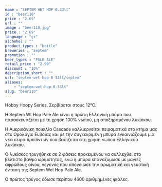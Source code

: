```yaml
---
name : "SEPTEM WET HOP 0.33lt"
id : "beer110"
price : "2.69"
url : ""
image : "beer110.jpg"
price : "2.69"
language : "gr"
alchohol : ""
product_types : "bottle"
breweries : "Septem"
promotion : ""
beer_types : "PALE ALE"
retail_price : "2.99"
discount : "10%"
description_short : ""
url: "septem-wet-hop-0-33lt/septem"
aliases: 
    - "septem-wet-hop-0-33lt"
slug: "beer110"
---
```


Hobby Hoopy Series. Σερβίρεται στους 12°C.

H Septem Wt Hop Pale Ale είναι η πρώτη Ελληνική μπύρα που παρασκευάζεται με τη χρήση 100% νωπού, μή αποξηραμένου λυκίσκου.

Η Αμερικάνικη ποικιλία Cascade καλλιεργείται πειραματικά στο κτήμα μας στο Ωρολόγιο Ευβοίας και με την συγκεκριμένη μπύρα εγκαινιάζουμε μια νέα σειρά προϊόντων που βασίζεται στη χρήση νωπού Ελληνικού λυκίσκου.

Ο λυκίσκος τρυγήθηκε σε 2 φάσεις προκειμένου να συλλεχθεί στο βέλτιστο βαθμό ωριμότητας, ενώ η μπύρα επαναζύμωσε με μαγιές αφρώδους οίνου, γεγονός που απογείωσε την αρωματική και γευστική ένταση της Septem Wet Hop Pale Ale.

Ο πρώτος τρύγος έδωσε περίπου 4600 αριθμημένες φιάλες.